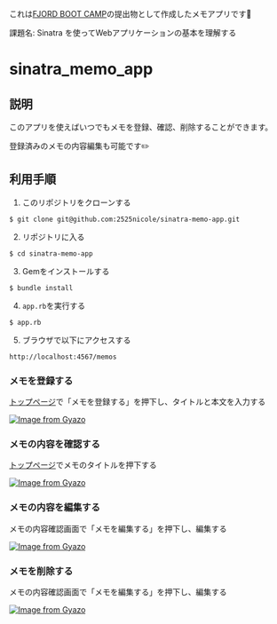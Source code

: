 これは[FJORD BOOT CAMP](https://bootcamp.fjord.jp/)の提出物として作成したメモアプリです📝

課題名: Sinatra を使ってWebアプリケーションの基本を理解する

# sinatra_memo_app

## 説明
このアプリを使えばいつでもメモを登録、確認、削除することができます。

登録済みのメモの内容編集も可能です✏️

## 利用手順

1. このリポジトリをクローンする

`$ git clone git@github.com:2525nicole/sinatra-memo-app.git`

2. リポジトリに入る

`$ cd sinatra-memo-app`

3. Gemをインストールする

`$ bundle install`

4. `app.rb`を実行する

`$ app.rb`

5. ブラウザで以下にアクセスする

`http://localhost:4567/memos`

### メモを登録する

[トップページ](http://localhost:4567/memos)で「メモを登録する」を押下し、タイトルと本文を入力する

[![Image from Gyazo](https://i.gyazo.com/550c1d3a83943f2e76ad43db71bb1e9a.gif)](https://gyazo.com/550c1d3a83943f2e76ad43db71bb1e9a)


### メモの内容を確認する

[トップページ](http://localhost:4567/memos)でメモのタイトルを押下する

[![Image from Gyazo](https://i.gyazo.com/2a7b91fa96773281dc8f4015bd720a03.gif)](https://gyazo.com/2a7b91fa96773281dc8f4015bd720a03)


### メモの内容を編集する

メモの内容確認画面で「メモを編集する」を押下し、編集する

[![Image from Gyazo](https://i.gyazo.com/d5c9aa99d12b00e7ec9d6eac2d6e7173.gif)](https://gyazo.com/d5c9aa99d12b00e7ec9d6eac2d6e7173)


### メモを削除する

メモの内容確認画面で「メモを編集する」を押下し、編集する

[![Image from Gyazo](https://i.gyazo.com/aabae616adcb7e1719dc123aed6f2d3f.gif)](https://gyazo.com/aabae616adcb7e1719dc123aed6f2d3f)

